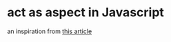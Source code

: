 # act as aspect in Javascript
an inspiration from [this article](http://alternateidea.com/blog/articles/2006/12/4/avoiding-bloat-in-widgets)

